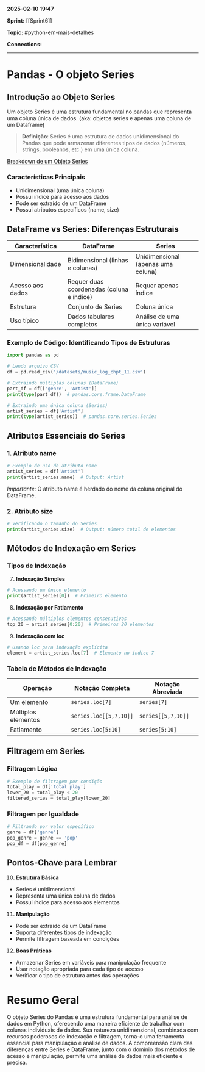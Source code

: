 
**2025-02-10 19:47**

**Sprint:** [[Sprint6]]

**Topic:** #python-em-mais-detalhes 

**Connections:** 

---
# **Pandas - O objeto Series**

## Introdução ao Objeto Series
Um objeto Series é uma estrutura fundamental no pandas que representa uma coluna única de dados. (aka: objetos series e apenas uma coluna de um Dataframe)

> **Definição**: Series é uma estrutura de dados unidimensional do Pandas que pode armazenar diferentes tipos de dados (números, strings, booleanos, etc.) em uma única coluna.

[Breakdown de um Objeto Series](https://practicum-content.s3.amazonaws.com/resources/Tema_5_structure_table_v1_1549308959_1549907576_1702364399.png)

### Características Principais
- Unidimensional (uma única coluna)
- Possui índice para acesso aos dados
- Pode ser extraído de um DataFrame
- Possui atributos específicos (name, size)

## DataFrame vs Series: Diferenças Estruturais

| Característica | DataFrame | Series |
|---------------|-----------|---------|
| Dimensionalidade | Bidimensional (linhas e colunas) | Unidimensional (apenas uma coluna) |
| Acesso aos dados | Requer duas coordenadas (coluna e índice) | Requer apenas índice |
| Estrutura | Conjunto de Series | Coluna única |
| Uso típico | Dados tabulares completos | Análise de uma única variável |

### Exemplo de Código: Identificando Tipos de Estruturas
```python
import pandas as pd

# Lendo arquivo CSV
df = pd.read_csv('/datasets/music_log_chpt_11.csv')

# Extraindo múltiplas colunas (DataFrame)
part_df = df[['genre', 'Artist']]
print(type(part_df))  # pandas.core.frame.DataFrame

# Extraindo uma única coluna (Series)
artist_series = df['Artist']
print(type(artist_series))  # pandas.core.series.Series
```

## Atributos Essenciais do Series

### 1. Atributo name
```python
# Exemplo de uso do atributo name
artist_series = df['Artist']
print(artist_series.name)  # Output: Artist
```

*Importante*: O atributo name é herdado do nome da coluna original do DataFrame.

### 2. Atributo size
```python
# Verificando o tamanho do Series
print(artist_series.size)  # Output: número total de elementos
```

## Métodos de Indexação em Series

### Tipos de Indexação

7. **Indexação Simples**
```python
# Acessando um único elemento
print(artist_series[0])  # Primeiro elemento
```

8. **Indexação por Fatiamento**
```python
# Acessando múltiplos elementos consecutivos
top_20 = artist_series[0:20]  # Primeiros 20 elementos
```

9. **Indexação com loc**
```python
# Usando loc para indexação explícita
element = artist_series.loc[7]  # Elemento no índice 7
```

### Tabela de Métodos de Indexação

| Operação | Notação Completa | Notação Abreviada |
|----------|-----------------|-------------------|
| Um elemento | `series.loc[7]` | `series[7]` |
| Múltiplos elementos | `series.loc[[5,7,10]]` | `series[[5,7,10]]` |
| Fatiamento | `series.loc[5:10]` | `series[5:10]` |

## Filtragem em Series

### Filtragem Lógica
```python
# Exemplo de filtragem por condição
total_play = df['total play']
lower_20 = total_play < 20
filtered_series = total_play[lower_20]
```

### Filtragem por Igualdade
```python
# Filtrando por valor específico
genre = df['genre']
pop_genre = genre == 'pop'
pop_df = df[pop_genre]
```

## Pontos-Chave para Lembrar

10. **Estrutura Básica**
   - Series é unidimensional
   - Representa uma única coluna de dados
   - Possui índice para acesso aos elementos

11. **Manipulação**
   - Pode ser extraído de um DataFrame
   - Suporta diferentes tipos de indexação
   - Permite filtragem baseada em condições

12. **Boas Práticas**
   - Armazenar Series em variáveis para manipulação frequente
   - Usar notação apropriada para cada tipo de acesso
   - Verificar o tipo de estrutura antes das operações

# Resumo Geral

O objeto Series do Pandas é uma estrutura fundamental para análise de dados em Python, oferecendo uma maneira eficiente de trabalhar com colunas individuais de dados. Sua natureza unidimensional, combinada com recursos poderosos de indexação e filtragem, torna-o uma ferramenta essencial para manipulação e análise de dados. A compreensão clara das diferenças entre Series e DataFrame, junto com o domínio dos métodos de acesso e manipulação, permite uma análise de dados mais eficiente e precisa.










